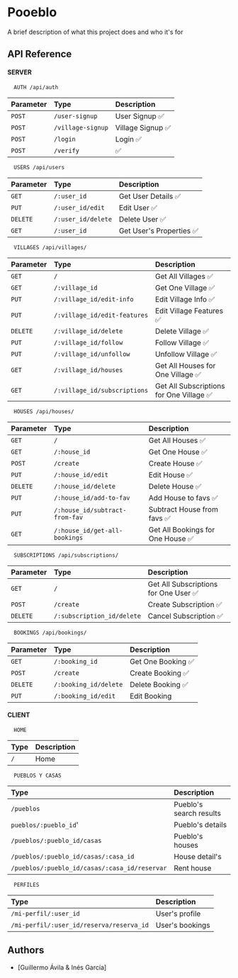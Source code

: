 
# Pooeblo

A brief description of what this project does and who it's for




## API Reference

#### SERVER

```http
  AUTH /api/auth
```

| Parameter | Type     | Description                |
| :-------- | :------- | :------------------------- |
| `POST` | `/user-signup` | User Signup ✅ |
| `POST` | `/village-signup` | Village Signup ✅ |
| `POST` | `/login` | Login ✅ |
| `POST` | `/verify` | ✅  |

```http
  USERS /api/users
```

| Parameter | Type     | Description                |
| :-------- | :------- | :------------------------- |
| `GET` | `/:user_id` | Get User Details ✅|
| `PUT` | `/:user_id/edit` | Edit User ✅|
| `DELETE` | `/:user_id/delete` | Delete User ✅|
| `GET` | `/:user_id` | Get User's Properties ✅|

```http
  VILLAGES /api/villages/
```

| Parameter | Type     | Description                |
| :-------- | :------- | :------------------------- |
| `GET` | `/` | Get All Villages ✅ |
| `GET` | `/:village_id` | Get One Village ✅ |
| `PUT` | `/:village_id/edit-info` | Edit Village Info ✅ |
| `PUT` | `/:village_id/edit-features` | Edit Village Features ✅ |
| `DELETE` | `/:village_id/delete` | Delete Village ✅ |
| `PUT` | `/:village_id/follow` | Follow Village ✅ |
| `PUT` | `/:village_id/unfollow` | Unfollow Village ✅ |
| `GET` | `/:village_id/houses` | Get All Houses for One Village ✅ |
| `GET` | `/:village_id/subscriptions` | Get All Subscriptions for One Village ✅ |


```http
  HOUSES /api/houses/
```

| Parameter | Type     | Description                |
| :-------- | :------- | :------------------------- |
| `GET` | `/` | Get All Houses ✅ |
| `GET` | `/:house_id` | Get One House ✅ |
| `POST` | `/create` | Create House ✅ |
| `PUT` | `/:house_id/edit` | Edit House ✅ |
| `DELETE` | `/:house_id/delete` | Delete House ✅ |
| `PUT` | `/:house_id/add-to-fav` | Add House to favs ✅ |
| `PUT` | `/:house_id/subtract-from-fav` | Subtract House from favs ✅ |
| `GET` | `/:house_id/get-all-bookings` | Get All Bookings for One House ✅ |


```http
  SUBSCRIPTIONS /api/subscriptions/
```

| Parameter | Type     | Description                |
| :-------- | :------- | :------------------------- |
| `GET` | `/` | Get All Subscriptions for One User ✅ |
| `POST` | `/create` | Create Subscription ✅ |
| `DELETE` | `/:subscription_id/delete` | Cancel Subscription ✅ |


```http
  BOOKINGS /api/bookings/
```

| Parameter | Type     | Description                |
| :-------- | :------- | :------------------------- |
| `GET` | `/:booking_id` | Get One Booking ✅ |
| `POST` | `/create` | Create Booking ✅ |
| `DELETE` | `/:booking_id/delete` | Delete Booking ✅ |
| `PUT` | `/:booking_id/edit` | Edit Booking |




#### CLIENT

```http
  HOME
```

| Type     | Description                |
| :------- | :------------------------- |
| `/` | Home |


```http
  PUEBLOS Y CASAS
```
| Type     | Description                |
| :------- | :------------------------- |
| `/pueblos` | Pueblo's search results |
| `pueblos/:pueblo_id`' | Pueblo's details |
| `/pueblos/:pueblo_id/casas` | Pueblo's houses |
| `/pueblos/:pueblo_id/casas/:casa_id` | House detail's |
| `/pueblos/:pueblo_id/casas/:casa_id/reservar` | Rent house |


```http
  PERFILES
```

| Type     | Description                |
| :------- | :------------------------- |
| `/mi-perfil/:user_id` | User's profile |
| `/mi-perfil/:user_id/reserva/reserva_id` | User's bookings |



## Authors

- [Guillermo Ávila & Inés García]

